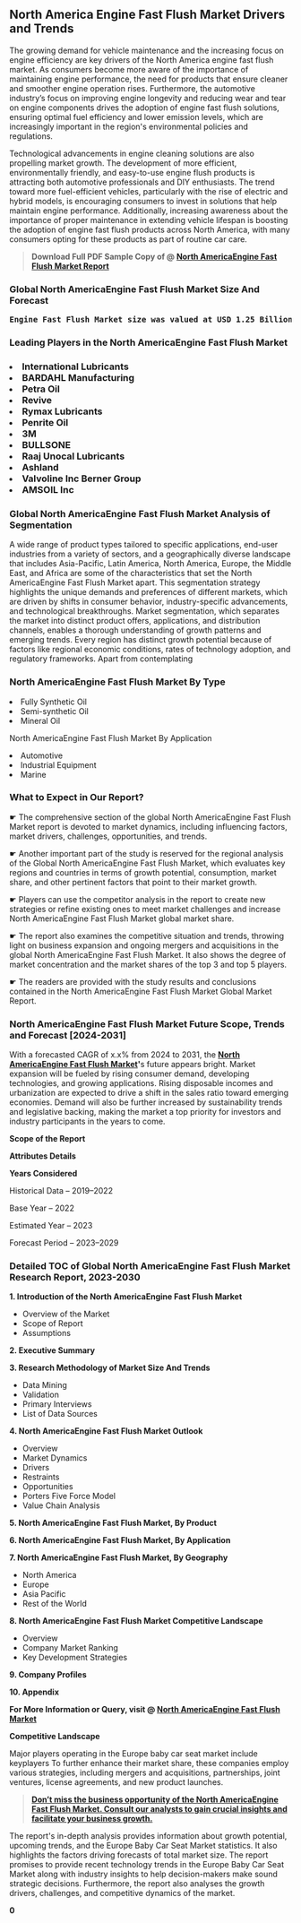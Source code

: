<p><h2>North America Engine Fast Flush Market Drivers and Trends</h2><p>The growing demand for vehicle maintenance and the increasing focus on engine efficiency are key drivers of the North America engine fast flush market. As consumers become more aware of the importance of maintaining engine performance, the need for products that ensure cleaner and smoother engine operation rises. Furthermore, the automotive industry’s focus on improving engine longevity and reducing wear and tear on engine components drives the adoption of engine fast flush solutions, ensuring optimal fuel efficiency and lower emission levels, which are increasingly important in the region's environmental policies and regulations.</p><p>Technological advancements in engine cleaning solutions are also propelling market growth. The development of more efficient, environmentally friendly, and easy-to-use engine flush products is attracting both automotive professionals and DIY enthusiasts. The trend toward more fuel-efficient vehicles, particularly with the rise of electric and hybrid models, is encouraging consumers to invest in solutions that help maintain engine performance. Additionally, increasing awareness about the importance of proper maintenance in extending vehicle lifespan is boosting the adoption of engine fast flush products across North America, with many consumers opting for these products as part of routine car care.</p></p><blockquote id="" class=""><strong>Download Full PDF Sample Copy of @&nbsp;<a href="https://www.verifiedmarketreports.com/download-sample/?rid=603296&utm_source=GitHub-Jan&utm_medium=280" target="_blank">North AmericaEngine Fast Flush Market Report</a>&nbsp;&nbsp;</strong></blockquote><h3 id="" class=""><strong>Global&nbsp;North AmericaEngine Fast Flush Market Size And Forecast</strong></h3><pre class="reader-text-block__code-block"><strong>Engine Fast Flush Market size was valued at USD 1.25 Billion in 2022 and is projected to reach USD 2.10 Billion by 2030, growing at a CAGR of 7.0% from 2024 to 2030.</strong></pre><h3 id="" class="">Leading Players in the&nbsp;North AmericaEngine Fast Flush Market</h3><h3 class=""></Li><Li>International Lubricants</Li><Li> BARDAHL Manufacturing</Li><Li> Petra Oil</Li><Li> Revive</Li><Li> Rymax Lubricants</Li><Li> Penrite Oil</Li><Li> 3M</Li><Li> BULLSONE</Li><Li> Raaj Unocal Lubricants</Li><Li> Ashland</Li><Li> Valvoline Inc Berner Group</Li><Li> AMSOIL Inc</h3><h3 id="" class="">Global&nbsp;North AmericaEngine Fast Flush Market Analysis of Segmentation</h3><p id="" class="">A wide range of product types tailored to specific applications, end-user industries from a variety of sectors, and a geographically diverse landscape that includes Asia-Pacific, Latin America, North America, Europe, the Middle East, and Africa are some of the characteristics that set the North AmericaEngine Fast Flush Market apart. This segmentation strategy highlights the unique demands and preferences of different markets, which are driven by shifts in consumer behavior, industry-specific advancements, and technological breakthroughs. Market segmentation, which separates the market into distinct product offers, applications, and distribution channels, enables a thorough understanding of growth patterns and emerging trends. Every region has distinct growth potential because of factors like regional economic conditions, rates of technology adoption, and regulatory frameworks. Apart from contemplating</p><h3 id="" class="">North AmericaEngine Fast Flush Market&nbsp;By Type</h3><p></Li><Li>Fully Synthetic Oil</Li><Li> Semi-synthetic Oil</Li><Li> Mineral Oil</p><div class="" data-test-id=""><p>North AmericaEngine Fast Flush Market&nbsp;By Application</p></div><p class=""></Li><Li>Automotive</Li><Li> Industrial Equipment</Li><Li> Marine</p><div class="" data-test-id=""><h3><span class="">What to Expect in Our Report?</span></h3></div><div class="" data-test-id=""><p><span class="">☛ The comprehensive section of the global North AmericaEngine Fast Flush Market report is devoted to market dynamics, including influencing factors, market drivers, challenges, opportunities, and trends.</span></p></div><div class="" data-test-id=""><p><span class="">☛ Another important part of the study is reserved for the regional analysis of the Global North AmericaEngine Fast Flush Market, which evaluates key regions and countries in terms of growth potential, consumption, market share, and other pertinent factors that point to their market growth.</span></p></div><div class="" data-test-id=""><p><span class="">☛ Players can use the competitor analysis in the report to create new strategies or refine existing ones to meet market challenges and increase North AmericaEngine Fast Flush Market global market share.</span></p></div><div class="" data-test-id=""><p><span class="">☛ The report also examines the competitive situation and trends, throwing light on business expansion and ongoing mergers and acquisitions in the global North AmericaEngine Fast Flush Market. It also shows the degree of market concentration and the market shares of the top 3 and top 5 players.</span></p></div><div class="" data-test-id=""><p><span class="">☛ The readers are provided with the study results and conclusions contained in the North AmericaEngine Fast Flush Market Global Market Report.</span></p></div><div class="" data-test-id=""><h3><span class="">North AmericaEngine Fast Flush Market Future Scope, Trends and Forecast [2024-2031]</span></h3></div><div class="" data-test-id=""><p><span class="">With a forecasted CAGR of x.x% from 2024 to 2031, the <strong><a href="https://www.verifiedmarketreports.com/download-sample/?rid=603296&utm_source=GitHub-Jan&utm_medium=280" target="_blank">North AmericaEngine Fast Flush Market</a>'</strong>s future appears bright. Market expansion will be fueled by rising consumer demand, developing technologies, and growing applications. Rising disposable incomes and urbanization are expected to drive a shift in the sales ratio toward emerging economies. Demand will also be further increased by sustainability trends and legislative backing, making the market a top priority for investors and industry participants in the years to come.</span></p><p id="ember66" class="ember-view reader-text-block__paragraph"><strong>Scope of the Report</strong></p><p id="ember67" class="ember-view reader-text-block__paragraph"><strong>Attributes Details</strong></p><p id="ember68" class="ember-view reader-text-block__paragraph"><strong>Years Considered</strong></p><p id="ember69" class="ember-view reader-text-block__paragraph">Historical Data &ndash; 2019&ndash;2022</p><p id="ember70" class="ember-view reader-text-block__paragraph">Base Year &ndash; 2022</p><p id="ember71" class="ember-view reader-text-block__paragraph">Estimated Year &ndash; 2023</p><p id="ember72" class="ember-view reader-text-block__paragraph">Forecast Period &ndash; 2023&ndash;2029</p></div><h3 id="" class="">Detailed TOC of Global North AmericaEngine Fast Flush Market Research Report, 2023-2030</h3><p id="" class=""><strong>1. Introduction of the North AmericaEngine Fast Flush Market</strong></p><ul><li>Overview of the Market</li><li>Scope of Report</li><li>Assumptions</li></ul><p id="" class=""><strong>2. Executive Summary</strong></p><p id="" class=""><strong>3. Research Methodology of Market Size And Trends</strong></p><ul><li>Data Mining</li><li>Validation</li><li>Primary Interviews</li><li>List of Data Sources</li></ul><p id="" class=""><strong>4. North AmericaEngine Fast Flush Market Outlook</strong></p><ul><li>Overview</li><li>Market Dynamics</li><li>Drivers</li><li>Restraints</li><li>Opportunities</li><li>Porters Five Force Model</li><li>Value Chain Analysis</li></ul><p id="" class=""><strong>5. North AmericaEngine Fast Flush Market, By Product</strong></p><p id="" class=""><strong>6. North AmericaEngine Fast Flush Market, By Application</strong></p><p id="" class=""><strong>7. North AmericaEngine Fast Flush Market, By Geography</strong></p><ul><li>North America</li><li>Europe</li><li>Asia Pacific</li><li>Rest of the World</li></ul><p id="" class=""><strong>8. North AmericaEngine Fast Flush Market Competitive Landscape</strong></p><ul><li>Overview</li><li>Company Market Ranking</li><li>Key Development Strategies</li></ul><p id="" class=""><strong>9. Company Profiles</strong></p><p id="" class=""><strong>10. Appendix</strong></p><p><strong>For More Information or Query, visit&nbsp;@ <a href="https://www.verifiedmarketreports.com/product/engine-fast-flush-market/" target="_blank">North AmericaEngine Fast Flush Market</a></strong></p><p id="ember61" class="ember-view reader-text-block__paragraph"><strong>Competitive Landscape</strong></p><p id="ember62" class="ember-view reader-text-block__paragraph">Major players operating in the Europe baby car seat market include keyplayers To further enhance their market share, these companies employ various strategies, including mergers and acquisitions, partnerships, joint ventures, license agreements, and new product launches.</p><blockquote id="ember63" class="ember-view reader-text-block__blockquote"><strong><a href="https://www.verifiedmarketreports.com/download-sample/?rid=603296&utm_source=GitHub-Jan&utm_medium=280" target="_blank">Don&rsquo;t miss the business opportunity of the North AmericaEngine Fast Flush Market. Consult our analysts to gain crucial insights and facilitate your business growth.</a></strong></blockquote><p id="ember64" class="ember-view reader-text-block__paragraph">The report's in-depth analysis provides information about growth potential, upcoming trends, and the Europe Baby Car Seat Market statistics. It also highlights the factors driving forecasts of total market size. The report promises to provide recent technology trends in the Europe Baby Car Seat Market along with industry insights to help decision-makers make sound strategic decisions. Furthermore, the report also analyses the growth drivers, challenges, and competitive dynamics of the market.</p><p class="ember-view reader-text-block__paragraph"><strong>0</strong></p>
